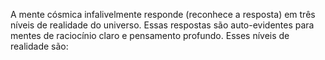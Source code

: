 ﻿A mente cósmica infalivelmente responde (reconhece a resposta) em três níveis de realidade do universo. Essas respostas são auto-evidentes para mentes de raciocínio claro e pensamento profundo. Esses níveis de realidade são: